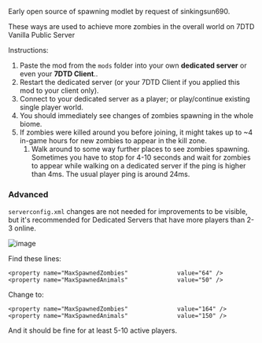 Early open source of spawning modlet by request of sinkingsun690.

These ways are used to achieve more zombies in the overall world on 7DTD Vanilla Public Server

Instructions:
1. Paste the mod from the `mods` folder into your own **dedicated server** or even your **7DTD Client**..  
2. Restart the dedicated server (or your 7DTD Client if you applied this mod to your client only).  
3. Connect to your dedicated server as a player; or play/continue existing single player world.
4. You should immediately see changes of zombies spawning in the whole biome.  
5. If zombies were killed around you before joining, it might takes up to ~4 in-game hours for new zombies to appear in the kill zone.  
   1. Walk around to some way further places to see zombies spawning. Sometimes you have to stop for 4-10 seconds and wait for zombies to appear while walking on a dedicated server if the ping is higher than 4ms. The usual player ping is around 24ms.  

### Advanced

`serverconfig.xml` changes are not needed for improvements to be visible,  
but it's recommended for Dedicated Servers that have more players than 2-3 online.  

![image](https://github.com/publicdomain-nocopyright/7dtd-temporary-information/assets/21064622/9cee9bc3-8ea2-42e9-b516-0d3cf1e8d45d)


Find these lines:
```
<property name="MaxSpawnedZombies"				value="64" />	
<property name="MaxSpawnedAnimals"				value="50" />
```

Change to:
```
<property name="MaxSpawnedZombies"				value="164" />	
<property name="MaxSpawnedAnimals"				value="150" />
```

And it should be fine for at least 5-10 active players.
